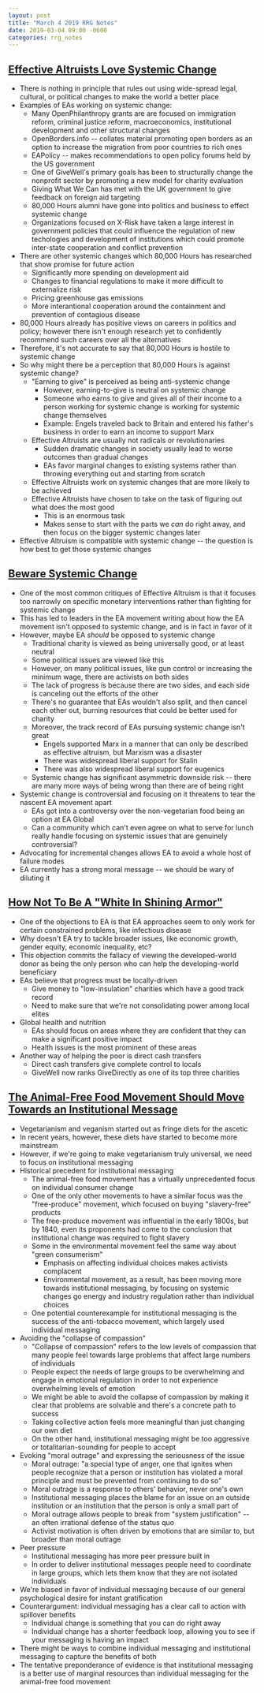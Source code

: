 ```yaml
---
layout: post
title: "March 4 2019 RRG Notes"
date: 2019-03-04 09:00 -0600
categories: rrg_notes
---
```


## [Effective Altruists Love Systemic Change](https://80000hours.org/2015/07/effective-altruists-love-systemic-change/)

+ There is nothing in principle that rules out using wide-spread legal, cultural, or political changes to make the world a better place
+ Examples of EAs working on systemic change:
    + Many OpenPhilanthropy grants are are focused on immigration reform, criminal justice reform, macroeconomics, institutional development and other structural changes
    + OpenBorders.info -- collates material promoting open borders as an option to increase the migration from poor countries to rich ones
    + EAPolicy -- makes recommendations to open policy forums held by the US government
    + One of GiveWell's primary goals has been to structurally change the nonprofit sector by promoting a new model for charity evaluation
    + Giving What We Can has met with the UK government to give feedback on foreign aid targeting
    + 80,000 Hours alumni have gone into politics and business to effect systemic change
    + Organizations focused on X-Risk have taken a large interest in government policies that could influence the regulation of new techologies and development of institutions which could promote inter-state cooperation and conflict prevention
+ There are other systemic changes which 80,000 Hours has researched that show promise for future action
    + Significantly more spending on development aid
    + Changes to financial regulations to make it more difficult to externalize risk
    + Pricing greenhouse gas emissions
    + More interantional cooperation around the containment and prevention of contagious disease
+ 80,000 Hours already has positive views on careers in politics and policy; however there isn't enough research yet to confidently recommend such careers over all the alternatives
+ Therefore, it's not accurate to say that 80,000 Hours is hostile to systemic change
+ So why might there be a perception that 80,000 Hours is against systemic change?
    + "Earning to give" is perceived as being anti-systemic change
        + However, earning-to-give is neutral on systemic change
        + Someone who earns to give and gives all of their income to a person working for systemic change is working for systemic change themselves
        + Example: Engels traveled back to Britain and entered his father's business in order to earn an income to support Marx
    + Effective Altruists are usually not radicals or revolutionaries
        + Sudden dramatic changes in society usually lead to worse outcomes than gradual changes
        + EAs favor marginal changes to existing systems rather than throwing everything out and starting from scratch
    + Effective Altruists work on systemic changes that are more likely to be achieved
    + Effective Altruists have chosen to take on the task of figuring out what does the most good
        + This is an enormous task
        + Makes sense to start with the parts we *can* do right away, and then focus on the bigger systemic changes later
+ Effective Altruism is compatible with systemic change -- the question is how best to get those systemic changes

## [Beware Systemic Change](https://slatestarcodex.com/2015/09/22/beware-systemic-change/?comments=false)

+ One of the most common critiques of Effective Altruism is that it focuses too narrowly on specific monetary interventions rather than fighting for systemic change
+ This has led to leaders in the EA movement writing about how the EA movement isn't opposed to systemic change, and is in fact in favor of it
+ However, maybe EA *should* be opposed to systemic change
    + Traditional charity is viewed as being universally good, or at least neutral
    + Some political issues are viewed like this
    + However, on many political issues, like gun control or increasing the minimum wage, there are activists on both sides
    + The lack of progress is because there are two sides, and each side is canceling out the efforts of the other
    + There's no guarantee that EAs wouldn't also split, and then cancel each other out, burning resources that could be better used for charity
    + Moreover, the track record of EAs pursuing systemic change isn't great
        + Engels supported Marx in a manner that can only be described as effective altruism, but Marxism was a disaster
        + There was widespread liberal support for Stalin
        + There was also widespread liberal support for eugenics
    + Systemic change has significant asymmetric downside risk -- there are many more ways of being wrong than there are of being right
+ Systemic change is controversial and focusing on it threatens to tear the nascent EA movement apart
    + EAs got into a controversy over the non-vegetarian food being an option at EA Global
    + Can a community which can't even agree on what to serve for lunch really handle focusing on systemic issues that are genuinely controversial?
+ Advocating for incremental changes allows EA to avoid a whole host of failure modes
+ EA currently has a strong moral message -- we should be wary of diluting it

## [How Not To Be A "White In Shining Armor"](https://ea.greaterwrong.com/posts/3wvLSv6aYaGBKwf9S/how-not-to-be-a-white-in-shining-armor)

+ One of the objections to EA is that EA approaches seem to only work for certain constrained problems, like infectious disease
+ Why doesn't EA try to tackle broader issues, like economic growth, gender equity, economic inequality, etc?
+ This objection commits the fallacy of viewing the developed-world donor as being the only person who can help the developing-world beneficiary
+ EAs believe that progress must be locally-driven
    + Give money to "low-insulation" charities which have a good track record
    + Need to make sure that we're not consolidating power among local elites
+ Global health and nutrition
    + EAs should focus on areas where they are confident that they can make a significant positive impact
    + Health issues is the most prominent of these areas
+ Another way of helping the poor is direct cash transfers
    + Direct cash transfers give complete control to locals
    + GiveWell now ranks GiveDirectly as one of its top three charities

## [The Animal-Free Food Movement Should Move Towards an Institutional Message](https://medium.com/@jacyreese/the-animal-free-food-movement-should-move-towards-an-institutional-message-534d7cd0298e)

+ Vegetarianism and veganism started out as fringe diets for the ascetic
+ In recent years, however, these diets have started to become more mainstream
+ However, if we're going to make vegetarianism truly universal, we need to focus on institutional messaging
+ Historical precedent for institutional messaging
    + The animal-free food movement has a virtually unprecedented focus on individual consumer change
    + One of the only other movements to have a similar focus was the "free-produce" movement, which focused on buying "slavery-free" products
    + The free-produce movement was influential in the early 1800s, but by 1840, even its proponents had come to the conclusion that institutional change was required to fight slavery
    + Some in the environmental movement feel the same way about "green consumerism"
        + Emphasis on affecting individual choices makes activists complacent
        + Environmental movement, as a result, has been moving more towards institutional messaging, by focusing on systemic changes go energy and industry regulation rather than individual choices
    + One potential counterexample for institutional messaging is the success of the anti-tobacco movement, which largely used individual messaging
+ Avoiding the "collapse of compassion"
    + "Collapse of compassion" refers to the low levels of compassion that many people feel towards large problems that affect large numbers of individuals
    + People expect the needs of large groups to be overwhelming and engage in emotional regulation in order to not experience overwhelming levels of emotion
    + We might be able to avoid the collapse of compassion by making it clear that problems are solvable and there's a concrete path to success
    + Taking collective action feels more meaningful than just changing our own diet
    + On the other hand, institutional messaging might be too aggressive or totalitarian-sounding for people to accept
+ Evoking "moral outrage" and expressing the seriousness of the issue
    + Moral outrage: "a special type of anger, one that ignites when people recognize that a person or institution has violated a moral principle and must be prevented from continuing to do so"
    + Moral outrage is a response to others' behavior, never one's own
    + Institutional messaging places the blame for an issue on an outside institution or an institution that the person is only a small part of
    + Moral outrage allows people to break from "system justification" -- an often irrational defense of the status quo
    + Activist motivation is often driven by emotions that are similar to, but broader than moral outrage
+ Peer pressure
    + Institutional messaging has more peer pressure built in
    + In order to deliver institutional messages people need to coordinate in large groups, which lets them know that they are not isolated individuals
+ We're biased in favor of individual messaging because of our general psychological desire for instant gratification
+ Counterargument: individual messaging has a clear call to action with spillover benefits
    + Individual change is something that you can do right away
    + Individual change has a shorter feedback loop, allowing you to see if your messaging is having an impact
+ There might be ways to combine individual messaging and institutional messaging to capture the benefits of both
+ The tentative preponderance of evidence is that institutional messaging is a better use of marginal resources than individual messaging for the animal-free food movement

